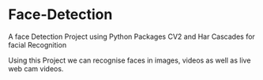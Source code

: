 # Face-Detection

A face Detection Project using Python Packages CV2 and Har Cascades for facial Recognition 

Using this Project we can recognise faces in images, videos as well as live web cam videos.
